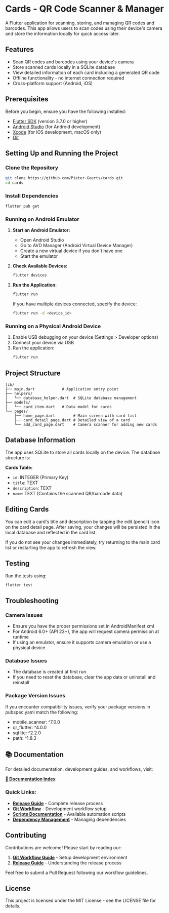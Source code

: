 # Cards - QR Code Scanner & Manager

A Flutter application for scanning, storing, and managing QR codes and barcodes. This app allows users to scan codes using their device's camera and store the information locally for quick access later.

## Features

- Scan QR codes and barcodes using your device's camera
- Store scanned cards locally in a SQLite database
- View detailed information of each card including a generated QR code
- Offline functionality - no internet connection required
- Cross-platform support (Android, iOS)

## Prerequisites

Before you begin, ensure you have the following installed:

- [Flutter SDK](https://flutter.dev/docs/get-started/install) (version 3.7.0 or higher)
- [Android Studio](https://developer.android.com/studio) (for Android development)
- [Xcode](https://developer.apple.com/xcode/) (for iOS development, macOS only)
- [Git](https://git-scm.com/)

## Setting Up and Running the Project

### Clone the Repository

```bash
git clone https://github.com/Pieter-Geerts/cards.git
cd cards
```

### Install Dependencies

```bash
flutter pub get
```

### Running on Android Emulator

1. **Start an Android Emulator:**

   - Open Android Studio
   - Go to AVD Manager (Android Virtual Device Manager)
   - Create a new virtual device if you don't have one
   - Start the emulator

2. **Check Available Devices:**

   ```bash
   flutter devices
   ```

3. **Run the Application:**

   ```bash
   flutter run
   ```

   If you have multiple devices connected, specify the device:

   ```bash
   flutter run -d <device_id>
   ```

### Running on a Physical Android Device

1. Enable USB debugging on your device (Settings > Developer options)
2. Connect your device via USB
3. Run the application:
   ```bash
   flutter run
   ```

## Project Structure

```
lib/
├── main.dart            # Application entry point
├── helpers/
│   └── database_helper.dart  # SQLite database management
├── models/
│   └── card_item.dart   # Data model for cards
└── pages/
    ├── home_page.dart        # Main screen with card list
    ├── card_detail_page.dart # Detailed view of a card
    └── add_card_page.dart    # Camera scanner for adding new cards
```

## Database Information

The app uses SQLite to store all cards locally on the device. The database structure is:

**Cards Table:**

- `id`: INTEGER (Primary Key)
- `title`: TEXT
- `description`: TEXT
- `name`: TEXT (Contains the scanned QR/barcode data)

## Editing Cards

You can edit a card's title and description by tapping the edit (pencil) icon on the card detail page. After saving, your changes will be persisted in the local database and reflected in the card list.

If you do not see your changes immediately, try returning to the main card list or restarting the app to refresh the view.

## Testing

Run the tests using:

```bash
flutter test
```

## Troubleshooting

### Camera Issues

- Ensure you have the proper permissions set in AndroidManifest.xml
- For Android 6.0+ (API 23+), the app will request camera permission at runtime
- If using an emulator, ensure it supports camera emulation or use a physical device

### Database Issues

- The database is created at first run
- If you need to reset the database, clear the app data or uninstall and reinstall

### Package Version Issues

If you encounter compatibility issues, verify your package versions in pubspec.yaml match the following:

- mobile_scanner: ^7.0.0
- qr_flutter: ^4.0.0
- sqflite: ^2.2.0
- path: ^1.8.3

## 📚 Documentation

For detailed documentation, development guides, and workflows, visit:

**[📖 Documentation Index](docs/README.md)**

### Quick Links:
- **[Release Guide](docs/guides/RELEASE.md)** - Complete release process
- **[Git Workflow](docs/workflows/GIT_WORKFLOW.md)** - Development workflow setup
- **[Scripts Documentation](scripts/README.md)** - Available automation scripts
- **[Dependency Management](docs/workflows/DEPENDENCY_MANAGEMENT.md)** - Managing dependencies

## Contributing

Contributions are welcome! Please start by reading our:
1. **[Git Workflow Guide](docs/workflows/GIT_WORKFLOW.md)** - Setup development environment
2. **[Release Guide](docs/guides/RELEASE.md)** - Understanding the release process

Feel free to submit a Pull Request following our workflow guidelines.

## License

This project is licensed under the MIT License - see the LICENSE file for details.
